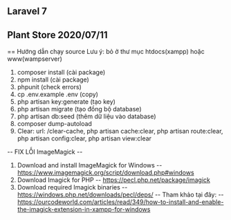 ## Laravel 7
## Plant Store 2020/07/11

== Hướng dẫn chạy source
Lưu ý: bỏ ở thư mục htdocs(xampp) hoặc www(wampserver)
1. composer install (cài package)
2. npm install (cài package)
3. phpunit (check errors)
4. cp .env.example .env (copy)
5. php artisan key:generate (tạo key)
6. php artisan migrate (tạo đồng bộ database)
7. php artisan db:seed (thêm dữ liệu vào database)
8. composer dump-autoload
7. Clear: url: /clear-cache, php artisan cache:clear, php artisan route:clear, php artisan config:clear, php artisan view:clear

-- FIX LỖI ImageMagick --
1. Download and install ImageMagick for Windows
-- https://www.imagemagick.org/script/download.php#windows
2. Download Imagick for PHP
-- https://pecl.php.net/package/imagick
3. Download required Imagick binaries
-- https://windows.php.net/downloads/pecl/deps/
-- Tham khảo tại đây: 
-- https://ourcodeworld.com/articles/read/349/how-to-install-and-enable-the-imagick-extension-in-xampp-for-windows
